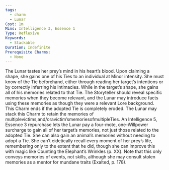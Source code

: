 ```yaml
---
tags:
  - charm
  - Lunar
Cost: 1m
Mins: Intelligence 3, Essence 1
Type: Reflexive
Keywords:
  - Stackable
Duration: Indefinite
Prerequisite Charms:
  - None
---
```

The Lunar tastes her prey’s mind in his heart’s blood. Upon claiming a shape, she gains one of his Ties to an individual at Minor intensity. She must know of the Tie beforehand, either through reading her target’s intentions or by correctly inferring his Intimacies. While in the target’s shape, she gains all of his memories related to that Tie. The Storyteller should reveal specific memories when they become relevant, and the Lunar may introduce facts using these memories as though they were a relevant Lore background. This Charm ends if the adopted Tie is completely eroded. The Lunar may stack this Charm to retain the memories of multiplevictims,and/oravictim’smemoriesofmultipleTies. An Intelligence 5, Essence 3 repurchase lets the Lunar pay a four-mote, one-Willpower surcharge to gain all of her target’s memories, not just those related to the adopted Tie. She can also gain an animal’s memories without needing to adopt a Tie. She can’t eidetically recall every moment of her prey’s life, remembering only to the extent that he did, though she can improve this with magic like Counting the Elephant’s Wrinkles (p. XX). Note that this only conveys memories of events, not skills, although she may consult stolen memories as a mentor for mundane traits (Exalted, p. 178).